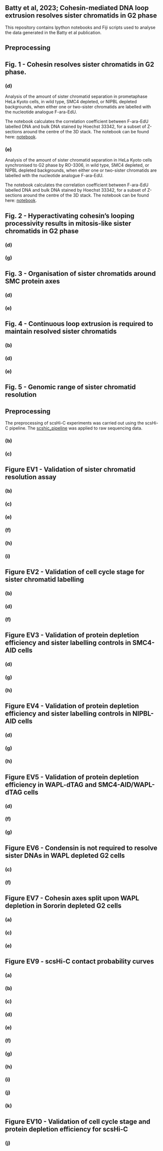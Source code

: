 ## Batty et al, 2023; Cohesin-mediated DNA loop extrusion resolves sister chromatids in G2 phase

This repository contains Ipython notebooks and Fiji scripts used to analyse the data generated in the Batty et al publication.

## Preprocessing

## Fig. 1 - Cohesin resolves sister chromatids in G2 phase.

### (d)

Analysis of the amount of sister chromatid separation in prometaphase HeLa Kyoto cells, in wild type, SMC4 depleted, or NIPBL depleted backgrounds, when either one or two-sister chromatids are labelled with the nucleotide analogue F-ara-EdU.

The notebook calculates the correlation coefficient between F-ara-EdU labelled DNA and bulk DNA stained by Hoechst 33342, for a subset of Z-sections around the centre of the 3D stack. The notebook can be found here: [notebook]().

### (e)
Analysis of the amount of sister chromatid separation in HeLa Kyoto cells synchronised to G2 phase by RO-3306, in wild type, SMC4 depleted, or NIPBL depleted backgrounds, when either one or two-sister chromatids are labelled with the nucleotide analogue F-ara-EdU.

The notebook calculates the correlation coefficient between F-ara-EdU labelled DNA and bulk DNA stained by Hoechst 33342, for a subset of Z-sections around the centre of the 3D stack. The notebook can be found here: [notebook]().

## Fig. 2 - Hyperactivating cohesin’s looping processivity results in mitosis-like sister chromatids in G2 phase

### (d)

### (g)

## Fig. 3 - Organisation of sister chromatids around SMC protein axes

### (d)

### (e)

## Fig. 4 - Continuous loop extrusion is required to maintain resolved sister chromatids

### (b)

### (d)

### (e)

## Fig. 5 - Genomic range of sister chromatid resolution

## Preprocessing

The preprocessing of scsHi-C experiments was carried out using the scsHi-C pipeline. The [scshic_pipeline](https://github.com/gerlichlab/scshic_pipeline) was applied to raw sequencing data.

### (b)

### (c)

## Figure EV1 - Validation of sister chromatid resolution assay

### (b)

### (c)

### (e)

### (f)

### (h)

### (i)

## Figure EV2 - Validation of cell cycle stage for sister chromatid labelling

### (b)

### (d)

### (f)

## Figure EV3 - Validation of protein depletion efficiency and sister labelling controls in SMC4-AID cells

### (d)

### (g)

### (h)

## Figure EV4 - Validation of protein depletion efficiency and sister labelling controls in NIPBL-AID cells

### (d)

### (g)

### (h)

## Figure EV5 - Validation of protein depletion efficiency in WAPL-dTAG and SMC4-AID/WAPL-dTAG cells

### (d)

### (f)

### (g)

## Figure EV6 - Condensin is not required to resolve sister DNAs in WAPL depleted G2 cells

### (c)

### (f)

## Figure EV7 - Cohesin axes split upon WAPL depletion in Sororin depleted G2 cells

### (a)

### (c)

### (e)

## Figure EV9 - scsHi-C contact probability curves

### (a)

### (b)

### (c)

### (d)

### (e)

### (f)

### (g)

### (h)

### (i)

### (j)

### (k)

## Figure EV10 - Validation of cell cycle stage and protein depletion efficiency for scsHi-C

### (j)
